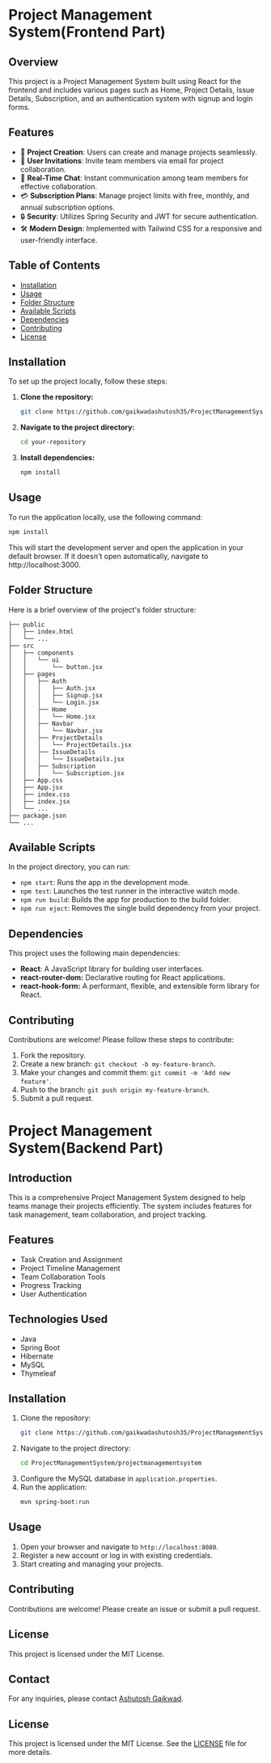 # Project Management System(Frontend Part)

## Overview

This project is a Project Management System built using React for the frontend and includes various pages such as Home, Project Details, Issue Details, Subscription, and an authentication system with signup and login forms.

## Features

- 🚀 **Project Creation**: Users can create and manage projects seamlessly.
- 📧 **User Invitations**: Invite team members via email for project collaboration.
- 💬 **Real-Time Chat**: Instant communication among team members for effective collaboration.
- 💳 **Subscription Plans**: Manage project limits with free, monthly, and annual subscription options.
- 🔒 **Security**: Utilizes Spring Security and JWT for secure authentication.
- 🛠️ **Modern Design**: Implemented with Tailwind CSS for a responsive and user-friendly interface.


## Table of Contents

- [Installation](#installation)
- [Usage](#usage)
- [Folder Structure](#folder-structure)
- [Available Scripts](#available-scripts)
- [Dependencies](#dependencies)
- [Contributing](#contributing)
- [License](#license)
  
## Installation

To set up the project locally, follow these steps:

1. **Clone the repository:**

   ```bash
   git clone https://github.com/gaikwadashutosh35/ProjectManagementSystem.git
   ```

   
2. **Navigate to the project directory:**
   
   ```bash
   cd your-repository
   ````

4. **Install dependencies:**
 
    ```bash
    npm install
   ```
## Usage
To run the application locally, use the following command:

   ```bash
   npm install
   ```
This will start the development server and open the application in your default browser. If it doesn't open automatically, navigate to http://localhost:3000.

## Folder Structure
Here is a brief overview of the project's folder structure:
```
├── public
│   ├── index.html
│   └── ...
├── src
│   ├── components
│   │   └── ui
│   │       └── button.jsx
│   ├── pages
│   │   ├── Auth
│   │   │   ├── Auth.jsx
│   │   │   ├── Signup.jsx
│   │   │   └── Login.jsx
│   │   ├── Home
│   │   │   └── Home.jsx
│   │   ├── Navbar
│   │   │   └── Navbar.jsx
│   │   ├── ProjectDetails
│   │   │   └── ProjectDetails.jsx
│   │   ├── IssueDetails
│   │   │   └── IssueDetails.jsx
│   │   ├── Subscription
│   │   │   └── Subscription.jsx
│   ├── App.css
│   ├── App.jsx
│   ├── index.css
│   ├── index.jsx
│   └── ...
├── package.json
└── ...
````

## Available Scripts

In the project directory, you can run:

- `npm start`: Runs the app in the development mode.
- `npm test`: Launches the test runner in the interactive watch mode.
- `npm run build`: Builds the app for production to the build folder.
- `npm run eject`: Removes the single build dependency from your project. 


## Dependencies

This project uses the following main dependencies:

- **React**: A JavaScript library for building user interfaces.
- **react-router-dom:** Declarative routing for React applications.
- **react-hook-form:** A performant, flexible, and extensible form library for React.


## Contributing

Contributions are welcome! Please follow these steps to contribute:

1. Fork the repository.
2. Create a new branch: `git checkout -b my-feature-branch`.
3. Make your changes and commit them: `git commit -m 'Add new feature'`.
4. Push to the branch: `git push origin my-feature-branch`.
5. Submit a pull request.

# Project Management System(Backend Part)

## Introduction
This is a comprehensive Project Management System designed to help teams manage their projects efficiently. The system includes features for task management, team collaboration, and project tracking.

## Features
- Task Creation and Assignment
- Project Timeline Management
- Team Collaboration Tools
- Progress Tracking
- User Authentication

## Technologies Used
- Java
- Spring Boot
- Hibernate
- MySQL
- Thymeleaf

## Installation
1. Clone the repository:
    ```bash
    git clone https://github.com/gaikwadashutosh35/ProjectManagementSystem.git
    ```
2. Navigate to the project directory:
    ```bash
    cd ProjectManagementSystem/projectmanagementsystem
    ```
3. Configure the MySQL database in `application.properties`.
4. Run the application:
    ```bash
    mvn spring-boot:run
    ```

## Usage
1. Open your browser and navigate to `http://localhost:8080`.
2. Register a new account or log in with existing credentials.
3. Start creating and managing your projects.

## Contributing
Contributions are welcome! Please create an issue or submit a pull request.

## License
This project is licensed under the MIT License.

## Contact
For any inquiries, please contact [Ashutosh Gaikwad](mailto:gaikwadashutosh35@gmail.com).

## License

This project is licensed under the MIT License. See the [LICENSE](../LICENSE) file for more details.
